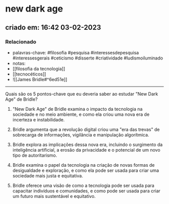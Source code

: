 # new dark age

## criado em: 16:42 03-02-2023

### Relacionado

- palavras-chave: #filosofia #pesquisa #interessesdepesquisa #interessesgerais #ceticismo #disserte #criatividade #ludismoiluminado
- notas: 
- [[filosofia da tecnologia]]
- [[tecnocéticos]]
- ![[James Bridle#^6ed51e]]
---

Quais são os 5 pontos-chave que eu deveria saber ao estudar "New Dark Age" de Bridle?

1. "New Dark Age" de Bridle examina o impacto da tecnologia na sociedade e no meio ambiente, e como ela criou uma nova era de incerteza e instabilidade.

2. Bridle argumenta que a revolução digital criou uma "era das trevas" de sobrecarga de informações, vigilância e manipulação algorítmica.

3. Bridle explora as implicações dessa nova era, incluindo o surgimento da inteligência artificial, a erosão da privacidade e o potencial de um novo tipo de autoritarismo.

4. Bridle examina o papel da tecnologia na criação de novas formas de desigualdade e exploração, e como ela pode ser usada para criar uma sociedade mais justa e equitativa.

5. Bridle oferece uma visão de como a tecnologia pode ser usada para capacitar indivíduos e comunidades, e como pode ser usada para criar um futuro mais sustentável e equitativo.
